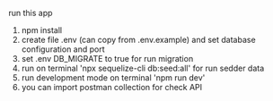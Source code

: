 run this app
1. npm install
2. create file .env (can copy from .env.example) and set database configuration and port
3. set .env DB_MIGRATE to true for run migration
4. run on terminal 'npx sequelize-cli db:seed:all' for run sedder data
5. run development mode on terminal 'npm run dev'
6. you can import postman collection for check API